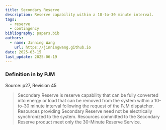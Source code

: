 ```yaml
---
title: Secondary Reserve
description: Reserve capability within a 10-to-30 minute interval.
tags:
  - reserve
  - contingency
bibliography: papers.bib
authors:
  - name: Jinning Wang
    url: https://jinningwang.github.io
date: 2025-03-15
last_update: 2025-06-19
---
```


### Definition in by PJM

Source: <d-cite key="pjm2024m10"></d-cite> p27, Revision 45

> Secondary Reserve is reserve capability that can be fully converted into energy or load that can be removed from the system within a 10-to-30 minute interval following the request of the PJM dispatcher. Resources providing Secondary Reserve need not be electrically synchronized to the system. Resources committed to the Secondary Reserve product meet only the 30-Minute Reserve Service.
